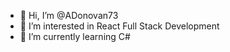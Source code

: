 - 👋 Hi, I’m @ADonovan73
- 👀 I’m interested in React Full Stack Development
- 🌱 I’m currently learning C#

<!---
ADonovan73/ADonovan73 is a ✨ special ✨ repository because its `README.md` (this file) appears on your GitHub profile.
You can click the Preview link to take a look at your changes.
--->

